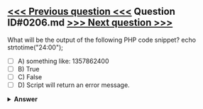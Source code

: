 [<<< Previous question <<<](0205.md)   Question ID#0206.md   [>>> Next question >>>](0207.md)
---

What will be the output of the following PHP code snippet?
echo strtotime("24:00");

- [ ] A) something like: 1357862400
- [ ] B) True
- [ ] C) False
- [ ] D) Script will return an error message.

<details><summary><b>Answer</b></summary>
<p>
  Answer: <strong>A</strong>
</p>
</details>
